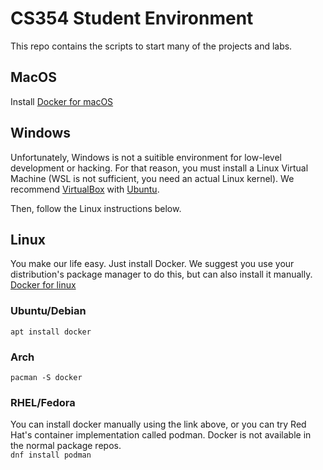 # CS354 Student Environment 

This repo contains the scripts to start many of the projects and labs.

## MacOS
Install [Docker for macOS](https://hub.docker.com/editions/community/docker-ce-desktop-mac/)  

## Windows
Unfortunately, Windows is not a suitible environment for low-level development or hacking. For that reason, you must install a Linux Virtual Machine (WSL is not sufficient, you need an actual Linux kernel). We recommend [VirtualBox](https://www.virtualbox.org/) with [Ubuntu](https://ubuntu.com/download/desktop).

Then, follow the Linux instructions below.

## Linux
You make our life easy. Just install Docker. We suggest you use your distribution's package manager to do this, but can also install it manually.  
[Docker for linux](https://docs.docker.com/engine/install/)

### Ubuntu/Debian
`apt install docker`

### Arch
`pacman -S docker`

### RHEL/Fedora
You can install docker manually using the link above, or you can try Red Hat's container implementation called podman. Docker is not available in the normal package repos.  
`dnf install podman`


